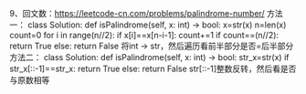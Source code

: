 9、回文数：https://leetcode-cn.com/problems/palindrome-number/
方法一：
class Solution:
    def isPalindrome(self, x: int) -> bool:
        x=str(x)
        n=len(x)
        count=0
        for i in range(n//2):
            if x[i]==x[n-i-1]:
                count+=1
        if count==(n//2):
            return True
        else:
            return False
将int -> str，然后遍历看前半部分是否=后半部分
方法二：
class Solution:
    def isPalindrome(self, x: int) -> bool:
        str_x=str(x)
        if str_x[::-1]==str_x:
            return True
        else:
            return False
str[::-1]整数反转，然后看是否与原数相等